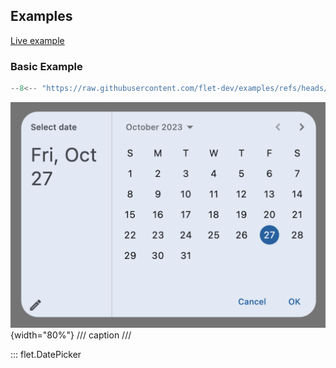 ## Examples

[Live example](https://flet-controls-gallery.fly.dev/dialogs/datepicker)

### Basic Example

```python
--8<-- "https://raw.githubusercontent.com/flet-dev/examples/refs/heads/v1-docs/python/controls/date-picker/basic.py"
```

![basic](https://raw.githubusercontent.com/flet-dev/examples/v1-docs/python/controls/date-picker/media/basic.png){width="80%"}
/// caption
///

::: flet.DatePicker
